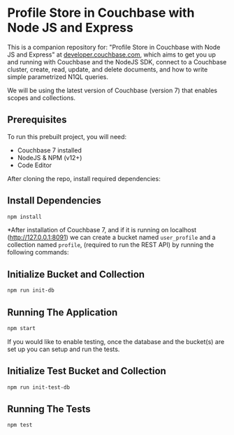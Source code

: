 # Profile Store in Couchbase with Node JS and Express

This is a companion repository for: "Profile Store in Couchbase with Node JS and Express" at [developer.couchbase.com](https://developer.couchbase.com), which aims to get you up and running with Couchbase and the NodeJS SDK, connect to a Couchbase cluster, create, read, update, and delete documents, and how to write simple parametrized N1QL queries.

We will be using the latest version of Couchbase (version 7) that enables scopes and collections.

## Prerequisites

To run this prebuilt project, you will need:

- Couchbase 7 installed
- NodeJS & NPM (v12+)
- Code Editor

After cloning the repo, install required dependencies:

## Install Dependencies

```sh
npm install
```

*After installation of Couchbase 7, and if it is running on localhost (http://127.0.0.1:8091) we can create a bucket named `user_profile` and a collection named `profile`, (required to run the REST API) by running the following commands:

## Initialize Bucket and Collection

```sh
npm run init-db
```

## Running The Application

```sh
npm start
```

If you would like to enable testing, once the database and the bucket(s) are set up you can setup and run the tests.

## Initialize Test Bucket and Collection

```sh
npm run init-test-db
```

## Running The Tests

```sh
npm test
```

